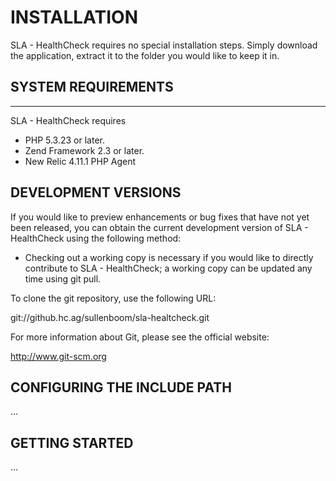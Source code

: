 # INSTALLATION

SLA - HealthCheck requires no special installation steps. Simply download
the application, extract it to the folder you would like to keep it in.


## SYSTEM REQUIREMENTS
-------------------

SLA - HealthCheck requires
- PHP 5.3.23 or later.
- Zend Framework 2.3 or later.
- New Relic 4.11.1 PHP Agent

## DEVELOPMENT VERSIONS

If you would like to preview enhancements or bug fixes that have not yet
been released, you can obtain the current development version of SLA - HealthCheck using the following method:

 -  Checking out a working copy is necessary if you would like to directly
    contribute to SLA - HealthCheck; a working copy can be updated any time
    using git pull.

To clone the git repository, use the following URL:

git://github.hc.ag/sullenboom/sla-healtcheck.git

For more information about Git, please see the official website:

http://www.git-scm.org

## CONFIGURING THE INCLUDE PATH

...

## GETTING STARTED

...
